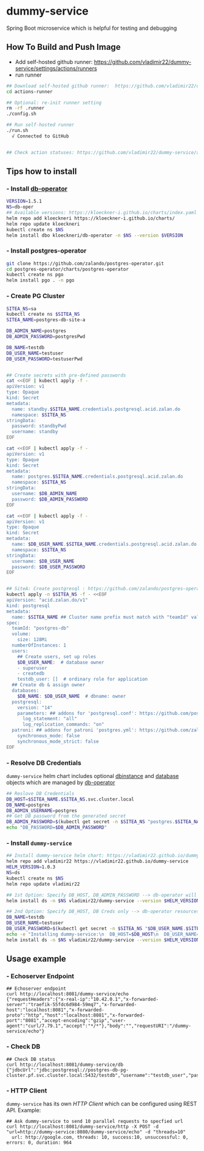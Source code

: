 # dummy-service
Spring Boot microservice which is helpful for testing and debugging


## How To Build and Push Image

- Add self-hosted github runner:  https://github.com/vladimir22/dummy-service/settings/actions/runners
- run runner
```sh
## Download self-hosted github runner:  https://github.com/vladimir22/dummy-service/settings/actions/runners
cd actions-runner

## Optional: re-init runner setting
rm -rf .runner
./config.sh

## Run self-hosted runner
./run.sh
  √ Connected to GitHub


## Check action statuses: https://github.com/vladimir22/dummy-service/actions
```


## Tips how to install

### - Install [db-operator](https://github.com/kloeckner-i/db-operator#quickstart)
```sh
VERSION=1.5.1
NS=db-oper
## Available versions: https://kloeckner-i.github.io/charts/index.yaml
helm repo add kloeckneri https://kloeckner-i.github.io/charts/
helm repo update kloeckneri
kubectl create ns $NS
helm install dbo kloeckneri/db-operator -n $NS --version $VERSION
```


### - Install postgres-operator
```sh
git clone https://github.com/zalando/postgres-operator.git
cd postgres-operator/charts/postgres-operator
kubectl create ns pgo
helm install pgo . -n pgo
```


### - Create PG Cluster
```sh
SITEA_NS=sa
kubectl create ns $SITEA_NS
SITEA_NAME=postgres-db-site-a

DB_ADMIN_NAME=postgres
DB_ADMIN_PASSWORD=postgresPwd

DB_NAME=testdb
DB_USER_NAME=testuser
DB_USER_PASSWORD=testuserPwd


## Create secrets with pre-defined passwords
cat <<EOF | kubectl apply -f -
apiVersion: v1
type: Opaque
kind: Secret
metadata:
  name: standby.$SITEA_NAME.credentials.postgresql.acid.zalan.do
  namespace: $SITEA_NS
stringData:
  password: standbyPwd
  username: standby
EOF

cat <<EOF | kubectl apply -f -
apiVersion: v1
type: Opaque
kind: Secret
metadata:
  name: postgres.$SITEA_NAME.credentials.postgresql.acid.zalan.do
  namespace: $SITEA_NS
stringData:
  username: $DB_ADMIN_NAME
  password: $DB_ADMIN_PASSWORD
EOF

cat <<EOF | kubectl apply -f -
apiVersion: v1
type: Opaque
kind: Secret
metadata:
  name: $DB_USER_NAME.$SITEA_NAME.credentials.postgresql.acid.zalan.do
  namespace: $SITEA_NS
stringData:
  username: $DB_USER_NAME
  password: $DB_USER_PASSWORD
EOF


## SiteA: Create postgresql : https://github.com/zalando/postgres-operator/blob/v1.8.1/manifests/complete-postgres-manifest.yaml
kubectl apply -n $SITEA_NS -f - <<EOF
apiVersion: "acid.zalan.do/v1"
kind: postgresql
metadata:
  name: $SITEA_NAME ## Cluster name prefix must match with "teamId" value !!!
spec:
  teamId: "postgres-db"
  volume:
    size: 128Mi
  numberOfInstances: 1
  users:
    ## Create users, set up roles
    $DB_USER_NAME:  # database owner
    - superuser
    - createdb
    testdb_user: []  # ordinary role for application
  ## Create db & assign owner
  databases:
    $DB_NAME: $DB_USER_NAME  # dbname: owner
  postgresql:
    version: "14"
    parameters: ## addons for 'postgresql.conf': https://github.com/postgres/postgres/blob/master/src/backend/utils/misc/postgresql.conf.sample
      log_statement: "all"
      log_replication_commands: "on"
  patroni: ## addons for patroni 'postgres.yml': https://github.com/zalando/patroni/blob/master/postgres0.yml
    synchronous_mode: false
    synchronous_mode_strict: false
EOF

```



### - Resolve DB Credentials
`dummy-service` helm chart includes optional [dbinstance](https://github.com/kloeckner-i/db-operator/blob/master/docs/creatinginstances.md#genericdbinstance) and [database](https://github.com/kloeckner-i/db-operator/blob/master/docs/creatingdatabases.md#creatingdatabases) objects which are managed by [db-operator](https://github.com/kloeckner-i/db-operator#to-install-db-operator-with-helm)
```sh
## Reslove DB Credentials
DB_HOST=$SITEA_NAME.$SITEA_NS.svc.cluster.local
DB_NAME=postgres
DB_ADMIN_USERNAME=postgres
## Get DB password from the generated secret
DB_ADMIN_PASSWORD=$(kubectl get secret -n $SITEA_NS "postgres.$SITEA_NAME.credentials.postgresql.acid.zalan.do" -o jsonpath='{.data.password}' | base64 --decode)
echo "DB_PASSWORD=$DB_ADMIN_PASSWORD"
```


### - Install `dummy-service`
```sh
## Install dummy-service helm chart: https://vladimir22.github.io/dummy-service/index.yaml
helm repo add vladimir22 https://vladimir22.github.io/dummy-service
HELM_VERSION=1.0.3
NS=ds
kubectl create ns $NS
helm repo update vladimir22

## 1st Option: Specify DB_HOST, DB_ADMIN_PASSWORD --> db-operator will create automatically testdb:testdb_user/testdb_password
helm install ds -n $NS vladimir22/dummy-service --version $HELM_VERSION --set db.host=$DB_HOST --set db.adminUsername=$DB_ADMIN_USERNAME --set db.adminPassword=$DB_ADMIN_PASSWORD

## 2nd Option: Specify DB_HOST, DB Creds only --> db-operator resources won't be created without 'db.adminPassword' value
DB_NAME=testdb
DB_USER_NAME=testuser
DB_USER_PASSWORD=$(kubectl get secret -n $SITEA_NS "$DB_USER_NAME.$SITEA_NAME.credentials.postgresql.acid.zalan.do" -o jsonpath='{.data.password}' | base64 --decode)
echo -e "Installing dummy-service:\n  DB_HOST=$DB_HOST\n  DB_USER_NAME=$DB_USER_NAME\n  DB_USER_PASSWORD=$DB_USER_PASSWORD"
helm install ds -n $NS vladimir22/dummy-service --version $HELM_VERSION --set db.host="$DB_HOST" --set db.name=$DB_ADMIN_USERNAME --set db.username=$DB_USER_NAME --set db.password=$DB_USER_PASSWORD


```


## Usage example

### - Echoserver Endpoint
```
## Echoserver endpoint
curl http://localhost:8081/dummy-service/echo
{"requestHeaders":{"x-real-ip":"10.42.0.1","x-forwarded-server":"traefik-55fdc6d984-59mq7","x-forwarded-host":"localhost:8081","x-forwarded-proto":"http","host":"localhost:8081","x-forwarded-port":"8081","accept-encoding":"gzip","user-agent":"curl/7.79.1","accept":"*/*"},"body":"","requestURI":"/dummy-service/echo"}
```

### - Check DB
```
## Check DB status
curl http://localhost:8081/dummy-service/db
{"jdbcUrl":"jdbc:postgresql://postgres-db-pg-cluster.pf.svc.cluster.local:5432/testdb","username":"testdb_user","password":"t***d","valid":true}
```

### - HTTP Client
`dummy-service` has its own *HTTP Client* which can be configured using REST API. Example:
```
## Ask dummy-service to send 10 parallel requests to specfied url
curl http://localhost:8081/dummy-service/http -X POST -d "url=http://dummy-service:8080/dummy-service/echo" -d "threads=10"
  url: http://google.com, threads: 10, success:10, unsuccessful: 0, errors: 0, duration: 964
```

